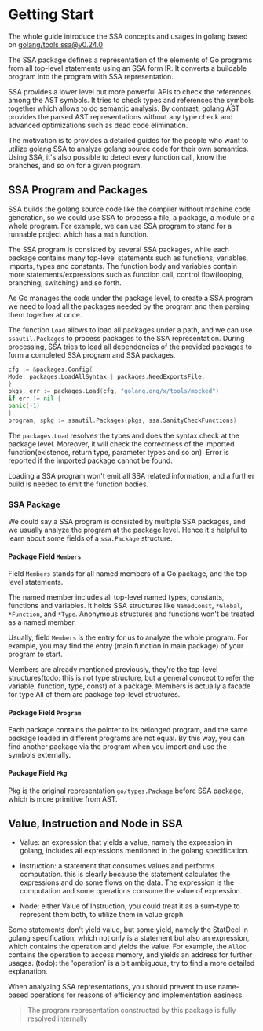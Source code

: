 # Getting Start

The whole guide introduce the SSA concepts and usages in golang based on [golang/tools ssa@v0.24.0](https://github.com/golang/tools/blame/v0.24.0/go/ssa/ssa.go)

<!-- todo: add an overview section to introduce the whole book -->

The SSA package defines a representation of the elements of Go programs from all top-level statements using an SSA form IR.
It converts a buildable program into the program with SSA representation.

SSA provides a lower level but more powerful APIs to check the references among the AST symbols.
It tries to check types and references the symbols together which allows to do semantic analysis.
By contrast, golang AST provides the parsed AST representations without any type check and advanced optimizations
such as dead code elimination.

The motivation is to provides a detailed guides for the people who
want to utilize golang SSA to analyze golang source code for their own semantics. Using SSA, it's also
possible to detect every function call, know the branches, and so on for a given program.

<!-- state the precondition when reading this guide -->


## SSA Program and Packages

SSA builds the golang source code like the compiler without machine code generation,
so we could use SSA to process a file, a package, a module or a whole program.
For example, we can use SSA program to stand for a runnable project which has a `main` function.

The SSA program is consisted by several SSA packages, while each package contains many top-level statements
such as functions, variables, imports, types and constants. The function body and variables contain
more statements/expressions such as function call, control flow(looping, branching, switching) and so forth.


As Go manages the code under the package level, to create a SSA program we need to load all the packages
needed by the program and then parsing them together at once.

The function `Load` allows to load all packages under a path, and we can use `ssautil.Packages`
to process packages to the SSA representation. During processing, SSA tries to load all dependencies
of the provided packages to form a completed SSA program and SSA packages.

```go
cfg := &packages.Config{
Mode: packages.LoadAllSyntax | packages.NeedExportsFile,
}
pkgs, err := packages.Load(cfg, "golang.org/x/tools/mocked")
if err != nil {
panic(-1)
}
program, spkg := ssautil.Packages(pkgs, ssa.SanityCheckFunctions)
```

The `packages.Load` resolves the types
and does the syntax check at the package level. Moreover, it will check the correctness of the
imported function(existence, return type, parameter types and so on). Error is reported if the imported
package cannot be found.

Loading a SSA program won't emit all SSA related information, and a further build is needed to emit
the function bodies.

### SSA Package

We could say a SSA program is consisted by multiple SSA packages, and we usually analyze the program
at the package level. Hence it's helpful to learn about some fields of a `ssa.Package` structure.

#### Package Field `Members`

Field `Members` stands for all named members of a Go package, and  the top-level statements.


The named member includes all top-level named types, constants, functions and variables.
It holds SSA structures like `NamedConst`, `*Global`, `*Function`, and `*Type`.
Anonymous structures and functions won't be treated as a named member.

Usually, field `Members` is the entry for us to analyze the whole program. For example, you may find the entry
(main function in main package) of your program to start.

Members are already mentioned previously, they're the top-level structures(todo: this is not type structure, but
a general concept to refer the variable, function, type, const) of a package.
Members is actually a facade for type
All of them are package top-level structures.

#### Package Field `Program`

Each package contains the pointer to its belonged program, and the same package loaded in different programs
are not equal. By this way, you can find another package via the program when you import and use the symbols externally.

#### Package Field `Pkg`

Pkg is the original representation `go/types.Package` before SSA package, which is more primitive
from AST.

## Value, Instruction and Node in SSA

- Value: an expression that yields a value, namely the expression in golang, includes all expressions
  mentioned in the golang specification.
- Instruction: a statement that consumes values and performs computation. this is clearly because the
  statement calculates the expressions and do some flows on the data. The expression is the computation and
  some operations consume the value of expression.

- Node: either Value of Instruction, you could treat it as a sum-type to represent them both, to utilize them in value graph

Some statements don't yield value, but some yield, namely the StatDecl in golang specification, which not only
is a statement but also an expression, which contains the operation and yields the value. For example,
the `Alloc` contains the operation to access memory, and yields an address for further usages.
(todo): the 'operation' is a bit ambiguous, try to find a more detailed explanation.

When analyzing SSA representations, you should prevent to use name-based operations for reasons of efficiency and
implementation easiness.

> The program representation constructed by this package is fully resolved internally